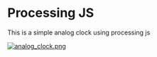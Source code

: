 # Processing JS

This is a simple analog clock using processing js

[![analog_clock.png](https://s18.postimg.org/u58w7qucp/analog_clock.png)](https://postimg.org/image/3k6dc6rz9/)
